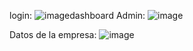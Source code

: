 login:
![image](https://github.com/Infante117/innovatesis/assets/116971842/0bcbbf58-b672-4b82-b265-c97d94f8d624)dashboard Admin:
![image](https://github.com/Infante117/innovatesis/assets/116971842/93d733a8-7af5-447a-bb55-0e13450c45d2)

Datos de la empresa:
![image](https://github.com/Infante117/innovatesis/assets/116971842/027b5f22-ea0c-47b0-acaa-876aa17e957d)
